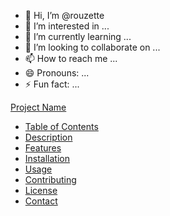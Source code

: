 - 👋 Hi, I’m @rouzette
- 👀 I’m interested in ...
- 🌱 I’m currently learning ...
- 💞️ I’m looking to collaborate on ...
- 📫 How to reach me ...
- 😄 Pronouns: ...
- ⚡ Fun fact: ...

<!---
rouzette/rouzette is a ✨ special ✨ repository because its `README.md` (this file) appears on your GitHub profile.
You can click the Preview link to take a look at your changes.
--->
[Project Name](#project-name)
  - [Table of Contents](#table-of-contents)
  - [Description](#description)
  - [Features](#features)
  - [Installation](#installation)
  - [Usage](#usage)
  - [Contributing](#contributing)
  - [License](#license)
  - [Contact](#contact)

